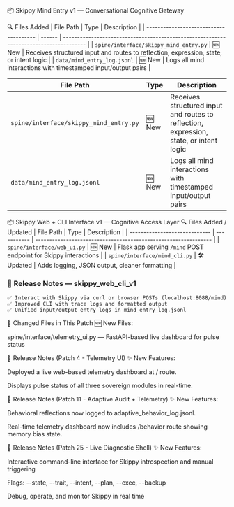 

📦 Skippy Mind Entry v1 — Conversational Cognitive Gateway

🔍 Files Added
| File Path                              | Type   | Description                                                                            |
| -------------------------------------- | ------ | -------------------------------------------------------------------------------------- |
| `spine/interface/skippy_mind_entry.py` | 🆕 New | Receives structured input and routes to reflection, expression, state, or intent logic |
| `data/mind_entry_log.jsonl`            | 🆕 New | Logs all mind interactions with timestamped input/output pairs                         |


| File Path                              | Type   | Description                                                                            |
| -------------------------------------- | ------ | -------------------------------------------------------------------------------------- |
| `spine/interface/skippy_mind_entry.py` | 🆕 New | Receives structured input and routes to reflection, expression, state, or intent logic |
| `data/mind_entry_log.jsonl`            | 🆕 New | Logs all mind interactions with timestamped input/output pairs                         |


📦 Skippy Web + CLI Interface v1 — Cognitive Access Layer
🔍 Files Added / Updated
| File Path                     | Type        | Description                                                     |
| ----------------------------- | ----------- | --------------------------------------------------------------- |
| `spine/interface/web_ui.py`   | 🆕 New      | Flask app serving `/mind` POST endpoint for Skippy interactions |
| `spine/interface/mind_cli.py` | 🛠️ Updated | Adds logging, JSON output, cleaner formatting                   |

### 📝 Release Notes — skippy_web_cli_v1
    ✅ Interact with Skippy via curl or browser POSTs (localhost:8088/mind)
    ✅ Improved CLI with trace logs and formatted output
    ✅ Unified input/output entry logs in mind_entry_log.jsonl


📝 Changed Files in This Patch
🆕 New Files:

spine/interface/telemetry_ui.py — FastAPI-based live dashboard for pulse status

🧾 Release Notes (Patch 4 - Telemetry UI)
✨ New Features:

Deployed a live web-based telemetry dashboard at / route.

Displays pulse status of all three sovereign modules in real-time.


🧾 Release Notes (Patch 11 - Adaptive Audit + Telemetry)
✨ New Features:

Behavioral reflections now logged to adaptive_behavior_log.jsonl.

Real-time telemetry dashboard now includes /behavior route showing memory bias state.


🧾 Release Notes (Patch 25 - Live Diagnostic Shell)
✨ New Features:

Interactive command-line interface for Skippy introspection and manual triggering

Flags: --state, --trait, --intent, --plan, --exec, --backup

Debug, operate, and monitor Skippy in real time